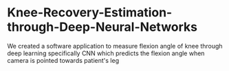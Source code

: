 # Knee-Recovery-Estimation-through-Deep-Neural-Networks
We created a software application to measure flexion angle of knee through deep learning specifically CNN which predicts the flexion angle when camera is pointed towards patient's leg
